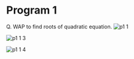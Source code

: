 # Program 1
Q. WAP to find roots of quadratic equation.
![p1 1](https://github.com/user-attachments/assets/e6a8efea-1e39-4522-b8b6-2ac7fdd45f8f)

![p1 1 3](https://github.com/user-attachments/assets/79faa9f6-d6d2-4519-8d5d-c615af51e0df)

![p1 1 4](https://github.com/user-attachments/assets/c8781b4a-080d-4d7d-8bfa-d1ce658e6ba2)
